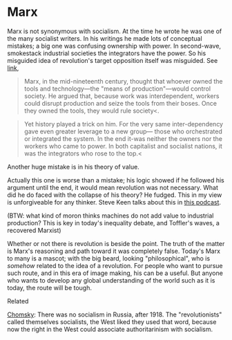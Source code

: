 # Marx

Marx is not synonymous with socialism. At the time he wrote he was one
of the many socialist writers. In his writings he made lots of
conceptual mistakes; a big one was confusing ownership with
power. In second-wave, smokestack industrial societies the integrators
have the power. So his misguided idea of revolution's target
opposition itself was misguided. See
[link](https://muratk3n.github.io/thirdwave/en/2011/03/integrators.html),

>Marx, in the mid-nineteenth century, thought that whoever owned the
tools and technology—the "means of production"—would control
society. He argued that, because work was interdependent, workers
could disrupt production and seize the tools from their boses. Once
they owned the tools, they would rule society<.

>Yet history played a trick on him. For the very same inter-dependency
gave even greater leverage to a new group— those who orchestrated or
integrated the system. In the end it-was neither the owners nor the
workers who came to power. In both capitalist and socialist nations,
it was the integrators who rose to the top.<

Another huge mistake is in his theory of value.

Actually this one is worse than a mistake; his logic showed if he
followed his argument until the end, it would mean revolution was not
necessary. What did he do faced with the collapse of his theory? He
fudged. This in my view is unforgiveable for any thinker. Steve Keen
talks about this in [this
podcast](https://youtu.be/2b1JETZ6-Ck?t=1482).

(BTW: what kind of moron thinks machines do not add value to
industrial production? This is key in today's inequality debate, and
Toffler's waves, a recovered Marxist)

Whether or not there is revolution is beside the point. The truth of
the matter is Marx's reasoning and path toward it was completely
false.  Today's Marx to many is a mascot; with the big beard, looking
"philosophical", who is *somehow* related to the idea of a
revolution. For people who want to pursue such route, and in this era
of image making, his can be a useful. But anyone who wants to develop
any global understanding of the world such as it is today, the route
will be tough.

Related

[Chomsky](https://youtu.be/d_LPraj3_s4?t=231): There was no socialism
in Russia, after 1918. The "revolutionists" called themselves
socialists, the West liked they used that word, because now the right
in the West could associate authoritarinism with socialism.
